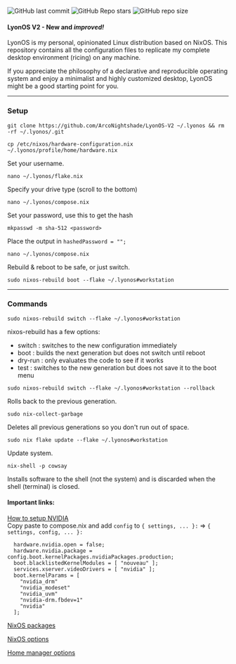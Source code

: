 
![GitHub last commit](https://img.shields.io/github/last-commit/ArcoNightshade/LyonOS-V2?style=for-the-badge&labelColor=101418&color=9ccbfb)
![GitHub Repo stars](https://img.shields.io/github/stars/ArcoNightshade/LyonOS-V2?style=for-the-badge&labelColor=101418&color=b9c8da)
![GitHub repo size](https://img.shields.io/github/repo-size/ArcoNightshade/LyonOS-V2?style=for-the-badge&labelColor=101418&color=d3bfe6)

#### LyonOS V2 - New and *improved!*

LyonOS is my personal, opinionated Linux distribution based on NixOS. This repository contains all the configuration files to replicate my complete desktop environment (ricing) on any machine.

If you appreciate the philosophy of a declarative and reproducible operating system and enjoy a minimalist and highly customized desktop, LyonOS might be a good starting point for you.

---
### Setup
```
git clone https://github.com/ArcoNightshade/LyonOS-V2 ~/.lyonos && rm -rf ~/.lyonos/.git
```

```
cp /etc/nixos/hardware-configuration.nix ~/.lyonos/profile/home/hardware.nix
```


Set your username.
```
nano ~/.lyonos/flake.nix
```


Specify your drive type (scroll to the bottom)
```
nano ~/.lyonos/compose.nix
```


Set your password, use this to get the hash
```
mkpasswd -m sha-512 <password>
```


Place the output in `hashedPassword = "";`
```
nano ~/.lyonos/compose.nix
``````

Rebuild & reboot to be safe, or just switch.
```
sudo nixos-rebuild boot --flake ~/.lyonos#workstation
```
---

### Commands
```
sudo nixos-rebuild switch --flake ~/.lyonos#workstation
```
nixos-rebuild has a few options:
* switch  : switches to the new configuration immediately
* boot    : builds the next generation but does not switch until reboot
* dry-run : only evaluates the code to see if it works
* test    : switches to the new generation but does not save it to the boot menu

```
sudo nixos-rebuild switch --flake ~/.lyonos#workstation --rollback
```
Rolls back to the previous generation.

```
sudo nix-collect-garbage
```
Deletes all previous generations so you don't run out of space.

```
sudo nix flake update --flake ~/.lyonos#workstation
```
Update system.

```
nix-shell -p cowsay
```
Installs software to the shell (not the system) and is discarded when the shell (terminal) is closed.

#### Important links:

[How to setup NVIDIA](https://nixos.wiki/wiki/Nvidia) <br>
Copy paste to compose.nix and add `config` to `{ settings, ... }:` => `{ settings, config, ... }:`
```
  hardware.nvidia.open = false;
  hardware.nvidia.package = config.boot.kernelPackages.nvidiaPackages.production;
  boot.blacklistedKernelModules = [ "nouveau" ];
  services.xserver.videoDrivers = [ "nvidia" ];
  boot.kernelParams = [
    "nvidia_drm"
    "nvidia_modeset"
    "nvidia_uvm"
    "nvidia-drm.fbdev=1"
    "nvidia"
  ];
```


[NixOS packages](https://search.nixos.org/packages)

[NixOS options](https://search.nixos.org/options)

[Home manager options](https://home-manager-options.extranix.com/)
